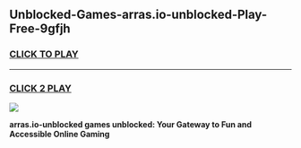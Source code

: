 
## Unblocked-Games-arras.io-unblocked-Play-Free-9gfjh
<h3>
<a href="https://premium76.site?title=arras.io-unblocked&ref=19M">CLICK TO PLAY</a></h3>
<hr>

<h3>
<a href="https://premium76.site?title=arras.io-unblocked&ref=19M">CLICK 2 PLAY</a>
  
</h3>

<a href="https://premium76.site?title=arras.io-unblocked&ref=19M"><img src="https://clearcache.store/games.png"></a>


**arras.io-unblocked games unblocked: Your Gateway to Fun and Accessible Online Gaming**
